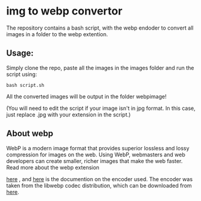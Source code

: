 # img to webp convertor
The repository contains a bash script, with the webp endoder to convert all images in a folder to the webp extention.

<h2>Usage:</h2>

Simply clone the repo, paste all the images in the images folder and run the script using:

```
bash script.sh
```

All the converted images will be output in the folder webpimage!

(You will need to edit the script if your image isn't in jpg format. In this case, just replace .jpg with your extension in the script.)

<h2>About webp</h2>
WebP is a modern image format that provides superior lossless and lossy compression for images on the web. Using WebP, webmasters and web developers can create smaller, richer images that make the web faster. Read more about the webp extension 

[here](https://developers.google.com/speed/webp)
, and 
[here](https://developers.google.com/speed/webp/docs/cwebp)
is the documention on the encoder used. The encoder was taken from the libwebp codec distribution, which can be downloaded from [here](https://storage.googleapis.com/downloads.webmproject.org/releases/webp/index.html).
